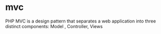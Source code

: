 # mvc
PHP MVC is a design pattern that separates a web application into three distinct components: Model , Controller, Views
